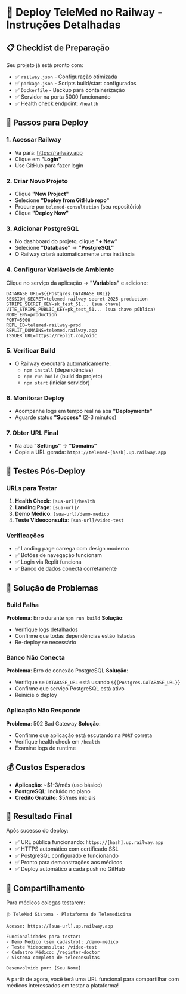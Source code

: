 # 🚂 Deploy TeleMed no Railway - Instruções Detalhadas

## 📋 Checklist de Preparação
Seu projeto já está pronto com:
- ✅ `railway.json` - Configuração otimizada
- ✅ `package.json` - Scripts build/start configurados  
- ✅ `Dockerfile` - Backup para containerização
- ✅ Servidor na porta 5000 funcionando
- ✅ Health check endpoint: `/health`

## 🎯 Passos para Deploy

### 1. Acessar Railway
- Vá para: https://railway.app
- Clique em **"Login"** 
- Use GitHub para fazer login

### 2. Criar Novo Projeto
- Clique **"New Project"**
- Selecione **"Deploy from GitHub repo"**
- Procure por `telemed-consultation` (seu repositório)
- Clique **"Deploy Now"**

### 3. Adicionar PostgreSQL
- No dashboard do projeto, clique **"+ New"**
- Selecione **"Database"** → **"PostgreSQL"**
- O Railway criará automaticamente uma instância

### 4. Configurar Variáveis de Ambiente
Clique no serviço da aplicação → **"Variables"** e adicione:

```
DATABASE_URL=${{Postgres.DATABASE_URL}}
SESSION_SECRET=telemed-railway-secret-2025-production
STRIPE_SECRET_KEY=sk_test_51... (sua chave)
VITE_STRIPE_PUBLIC_KEY=pk_test_51... (sua chave pública)
NODE_ENV=production
PORT=5000
REPL_ID=telemed-railway-prod
REPLIT_DOMAINS=telemed.railway.app
ISSUER_URL=https://replit.com/oidc
```

### 5. Verificar Build
- O Railway executará automaticamente:
  - `npm install` (dependências)
  - `npm run build` (build do projeto)
  - `npm start` (iniciar servidor)

### 6. Monitorar Deploy
- Acompanhe logs em tempo real na aba **"Deployments"**
- Aguarde status **"Success"** (2-3 minutos)

### 7. Obter URL Final
- Na aba **"Settings"** → **"Domains"**
- Copie a URL gerada: `https://telemed-[hash].up.railway.app`

## 🧪 Testes Pós-Deploy

### URLs para Testar
1. **Health Check**: `[sua-url]/health`
2. **Landing Page**: `[sua-url]/`
3. **Demo Médico**: `[sua-url]/demo-medico`
4. **Teste Videoconsulta**: `[sua-url]/video-test`

### Verificações
- ✅ Landing page carrega com design moderno
- ✅ Botões de navegação funcionam
- ✅ Login via Replit funciona
- ✅ Banco de dados conecta corretamente

## 🔧 Solução de Problemas

### Build Falha
**Problema**: Erro durante `npm run build`
**Solução**: 
- Verifique logs detalhados
- Confirme que todas dependências estão listadas
- Re-deploy se necessário

### Banco Não Conecta
**Problema**: Erro de conexão PostgreSQL
**Solução**:
- Verifique se `DATABASE_URL` está usando `${{Postgres.DATABASE_URL}}`
- Confirme que serviço PostgreSQL está ativo
- Reinicie o deploy

### Aplicação Não Responde
**Problema**: 502 Bad Gateway
**Solução**:
- Confirme que aplicação está escutando na `PORT` correta
- Verifique health check em `/health`
- Examine logs de runtime

## 💰 Custos Esperados
- **Aplicação**: ~$1-3/mês (uso básico)
- **PostgreSQL**: Incluído no plano
- **Crédito Gratuito**: $5/mês iniciais

## 🎉 Resultado Final

Após sucesso do deploy:
- ✅ URL pública funcionando: `https://[hash].up.railway.app`
- ✅ HTTPS automático com certificado SSL
- ✅ PostgreSQL configurado e funcionando
- ✅ Pronto para demonstrações aos médicos
- ✅ Deploy automático a cada push no GitHub

## 📱 Compartilhamento

Para médicos colegas testarem:
```
🩺 TeleMed Sistema - Plataforma de Telemedicina

Acesse: https://[sua-url].up.railway.app

Funcionalidades para testar:
✓ Demo Médico (sem cadastro): /demo-medico
✓ Teste Videoconsulta: /video-test  
✓ Cadastro Médico: /register-doctor
✓ Sistema completo de teleconsultas

Desenvolvido por: [Seu Nome]
```

A partir de agora, você terá uma URL funcional para compartilhar com médicos interessados em testar a plataforma!